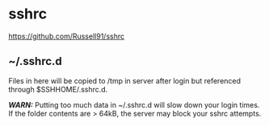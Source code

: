 # sshrc
https://github.com/Russell91/sshrc

## ~/.sshrc.d
Files in here will be copied to /tmp in server after login but referenced through $SSHHOME/.sshrc.d.

***WARN:*** Putting too much data in ~/.sshrc.d will slow down your login times. 
            If the folder contents are > 64kB, the server may block your sshrc attempts.



